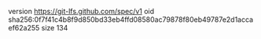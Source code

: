 version https://git-lfs.github.com/spec/v1
oid sha256:0f7f41c4b8f9d850bd33eb4ffd08580ac79878f80eb49787e2d1accaef62a255
size 134
